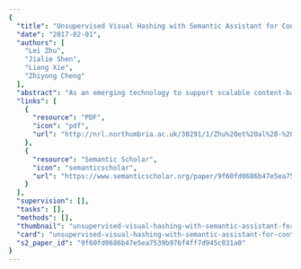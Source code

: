 ```yaml
---
{
  "title": "Unsupervised Visual Hashing with Semantic Assistant for Content-Based Image Retrieval",
  "date": "2017-02-01",
  "authors": [
    "Lei Zhu",
    "Jialie Shen",
    "Liang Xie",
    "Zhiyong Cheng"
  ],
  "abstract": "As an emerging technology to support scalable content-based image retrieval (CBIR), hashing has recently received great attention and became a very active research domain. In this study, we propose a novel unsupervised visual hashing approach called semantic-assisted visual hashing (SAVH). Distinguished from semi-supervised and supervised visual hashing, its core idea is to effectively extract the rich semantics latently embedded in auxiliary texts of images to boost the effectiveness of visual hashing without any explicit semantic labels. To achieve the target, a unified unsupervised framework is developed to learn hash codes by simultaneously preserving visual similarities of images, integrating the semantic assistance from auxiliary texts on modeling high-order relationships of inter-images, and characterizing the correlations between images and shared topics. Our performance study on three publicly available image collections: Wiki, MIR Flickr, and NUS-WIDE indicates that SAVH can achieve superior performance over several state-of-the-art techniques.",
  "links": [
    {
      "resource": "PDF",
      "icon": "pdf",
      "url": "http://nrl.northumbria.ac.uk/30291/1/Zhu%20et%20al%20-%20Unsupervised%20Visual%20Hashing%20with%20Semantic%20Assistant%20for%20Content-Based%20Image%20Retrieval%20AAM.pdf"
    },
    {
      "resource": "Semantic Scholar",
      "icon": "semanticscholar",
      "url": "https://www.semanticscholar.org/paper/9f60fd0686b47e5ea7539b976f4ff7d945c031a0"
    }
  ],
  "supervision": [],
  "tasks": [],
  "methods": [],
  "thumbnail": "unsupervised-visual-hashing-with-semantic-assistant-for-content-based-image-retrieval-thumb.jpg",
  "card": "unsupervised-visual-hashing-with-semantic-assistant-for-content-based-image-retrieval-card.jpg",
  "s2_paper_id": "9f60fd0686b47e5ea7539b976f4ff7d945c031a0"
}
---
```


